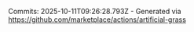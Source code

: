 Commits: 2025-10-11T09:26:28.793Z - Generated via https://github.com/marketplace/actions/artificial-grass
<br>
